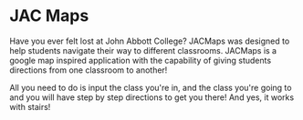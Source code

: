 # JAC Maps
Have you ever felt lost at John Abbott College? JACMaps was designed to help students navigate their way to different classrooms.
JACMaps is a google map inspired application with the capability of giving students directions from one classroom to another!

All you need to do is input the class you're in, and the class you're going to and you will have step by step directions to get you there! And yes, it works with stairs!
